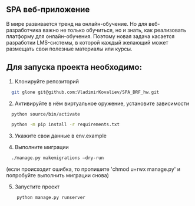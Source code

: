 ## SPA веб-приложение
В мире развивается тренд на онлайн-обучение. Но для веб-разработчика важно не только обучиться, но и знать, как реализовать платформу для онлайн-обучения.
Поэтому новая задача касается разработки LMS-системы, в которой каждый желающий может размещать свои полезные материалы или курсы.


## Для запуска проекта необходимо:

1. Клонируйте репозиторий
```bash
  git glone git@github.com:VladimirKovaliev/SPA_DRF_hw.git
```
2. Активируйте в нём виртуальное оружение, установите зависимости
```bash
  python source/bin/activate
```
```bash
  python -m pip install -r requirements.txt 
```
3. Укажите свои данные в env.example

4. Выполните миграции
```bash
  ./manage.py makemigrations –dry-run
```
(если происходит ошибка, то пропишите 
'chmod u+rwx manage.py' и попробуйте выполнить миграции снова)


5. Запустите проект
```bash
    python manage.py runserver
```

